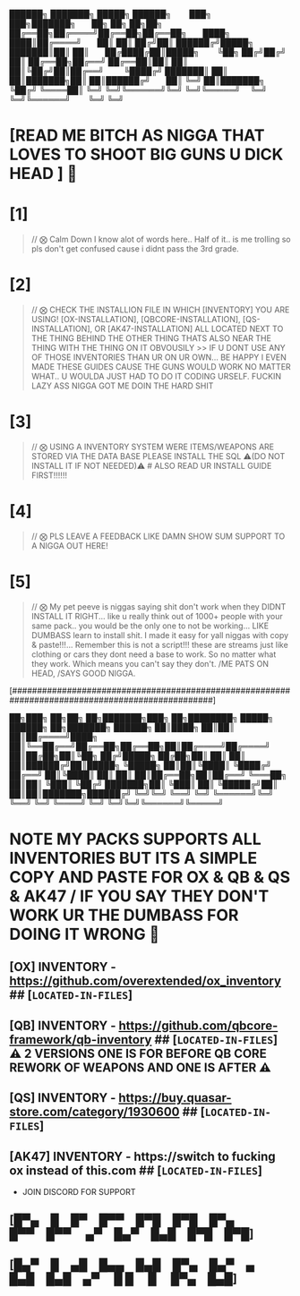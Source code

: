 
██████╗ ███████╗ █████╗ ██████╗   ███╗   ███╗███████╗  ██╗   ██╗  ██╗██╗
██╔══██╗██╔════╝██╔══██╗██╔══██╗  ████╗ ████║██╔════╝  ██║   ██║ ██╔╝██║
██████╔╝█████╗  ███████║██║  ██║  ██╔████╔██║█████╗    ╚██╗ ██╔╝██╔╝ ██║
██╔══██╗██╔══╝  ██╔══██║██║  ██║  ██║╚██╔╝██║██╔══╝     ╚████╔╝ ███████║
██║  ██║███████╗██║  ██║██████╔╝  ██║ ╚═╝ ██║███████╗    ╚██╔╝  ╚════██║
╚═╝  ╚═╝╚══════╝╚═╝  ╚═╝╚═════╝   ╚═╝     ╚═╝╚══════╝     ╚═╝        ╚═╝

# [READ ME BITCH AS NIGGA THAT LOVES TO SHOOT BIG GUNS U DICK HEAD ] 🔫


# [1]

> // ⨂ Calm Down I know alot of words here.. Half of it.. is me trolling so pls don't get confused cause i didnt pass the 3rd grade.

# [2] 

> // ⨂ CHECK THE INSTALLION FILE IN WHICH [INVENTORY] YOU ARE USING! [OX-INSTALLATION], [QBCORE-INSTALLATION], [QS-INSTALLATION], OR [AK47-INSTALLATION] ALL LOCATED NEXT TO THE THING BEHIND THE OTHER THING THATS ALSO NEAR THE THING WITH THE THING ON IT OBVOUSILY >> IF U DONT USE ANY OF THOSE INVENTORIES THAN UR ON UR OWN... BE HAPPY I EVEN MADE THESE GUIDES CAUSE THE GUNS WOULD WORK NO MATTER WHAT.. U WOULDA JUST HAD TO DO IT CODING URSELF. FUCKIN LAZY ASS NIGGA GOT ME DOIN THE HARD SHIT

# [3]

> // ⨂ USING A INVENTORY SYSTEM WERE ITEMS/WEAPONS ARE STORED VIA THE DATA BASE PLEASE INSTALL THE SQL ⚠️(DO NOT INSTALL IT IF NOT NEEDED)⚠️ # ALSO READ UR INSTALL GUIDE FIRST!!!!!!

# [4]

> // ⨂ PLS LEAVE A FEEDBACK LIKE DAMN SHOW SUM SUPPORT TO A NIGGA OUT HERE! 

# [5]

> // ⨂ My pet peeve is niggas saying shit don't work when they DIDNT INSTALL IT RIGHT... like u really think out of 1000+ people with your same pack.. you would be the only one to not be working... LIKE DUMBASS learn to install shit. I made it easy for yall niggas with copy & paste!!!... Remember this is not a script!!! these are streams just like clothing or cars they dont need a base to work. So no matter what they work. Which means you can't say they don't. /ME PATS ON HEAD, /SAYS GOOD NIGGA.

[#################################################################################################]

██╗███╗  ██╗██╗   ██╗███████╗███╗  ██╗████████╗ █████╗ ██████╗ ██╗███████╗ ██████╗
██║████╗ ██║██║   ██║██╔════╝████╗ ██║╚══██╔══╝██╔══██╗██╔══██╗██║██╔════╝██╔════╝
██║██╔██╗██║╚██╗ ██╔╝█████╗  ██╔██╗██║   ██║   ██║  ██║██████╔╝██║█████╗  ╚█████╗ 
██║██║╚████║ ╚████╔╝ ██╔══╝  ██║╚████║   ██║   ██║  ██║██╔══██╗██║██╔══╝   ╚═══██╗
██║██║ ╚███║  ╚██╔╝  ███████╗██║ ╚███║   ██║   ╚█████╔╝██║  ██║██║███████╗██████╔╝
╚═╝╚═╝  ╚══╝   ╚═╝   ╚══════╝╚═╝  ╚══╝   ╚═╝    ╚════╝ ╚═╝  ╚═╝╚═╝╚══════╝╚═════╝ 

# NOTE MY PACKS SUPPORTS ALL INVENTORIES BUT ITS A SIMPLE COPY AND PASTE FOR OX & QB & QS & AK47 / IF YOU SAY THEY DON'T WORK UR THE DUMBASS FOR DOING IT WRONG 🫢

## [OX]   INVENTORY - https://github.com/overextended/ox_inventory          ## [`LOCATED-IN-FILES`] 
## [QB]   INVENTORY - https://github.com/qbcore-framework/qb-inventory      ## [`LOCATED-IN-FILES`] ⚠️ 2 VERSIONS ONE IS FOR BEFORE QB CORE REWORK OF WEAPONS AND ONE IS AFTER ⚠️
## [QS]   INVENTORY - https://buy.quasar-store.com/category/1930600         ## [`LOCATED-IN-FILES`] 
## [AK47] INVENTORY - https://switch to fucking ox instead of this.com      ## [`LOCATED-IN-FILES`]


- JOIN DISCORD FOR SUPPORT

## [█▀▄ █ █▀ █▀▀ █▀█ █▀█ █▀▄   █▀▀ █▀▀   ▄▀ █▄▀ █▄█ █▀█ █▀█] ##
## [█▄▀ █ ▄█ █▄▄ █▄█ █▀▄ █▄▀ ▄ █▄█ █▄█ ▄▀   █ █  █  █▀▄ █▄█] ##